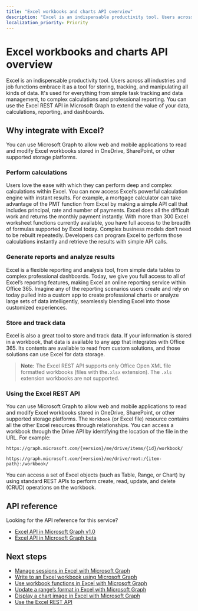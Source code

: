 ```yaml
---
title: "Excel workbooks and charts API overview"
description: "Excel is an indispensable productivity tool. Users across all industries and job functions embrace it as a tool for storing, tracking, and manipulating all kinds of data. It's used for everything from simple task tracking and data management, to complex calculations and professional reporting. You can use the Excel REST API in Microsoft Graph to extend the value of your data, calculations, reporting, and dashboards."
localization_priority: Priority
---
```


# Excel workbooks and charts API overview

Excel is an indispensable productivity tool. Users across all industries and job functions embrace it as a tool for storing, tracking, and manipulating all kinds of data. It's used for everything from simple task tracking and data management, to complex calculations and professional reporting. You can use the Excel REST API in Microsoft Graph to extend the value of your data, calculations, reporting, and dashboards.

## Why integrate with Excel?

You can use Microsoft Graph to allow web and mobile applications to read and modify Excel workbooks stored in OneDrive, SharePoint, or other supported storage platforms.

### Perform calculations

Users love the ease with which they can perform deep and complex calculations within Excel. You can now access Excel’s powerful calculation engine with instant results. For example, a mortgage calculator can take advantage of the PMT function from Excel by making a simple API call that includes principal, rate and number of payments. Excel does all the difficult work and returns the monthly payment instantly. With more than 300 Excel worksheet functions currently available, you have full access to the breadth of formulas supported by Excel today. Complex business models don’t need to be rebuilt repeatedly. Developers can program Excel to perform those calculations instantly and retrieve the results with simple API calls.

### Generate reports and analyze results

Excel is a flexible reporting and analysis tool, from simple data tables to complex professional dashboards. Today, we give you full access to all of Excel’s reporting features, making Excel an online reporting service within Office 365. Imagine any of the reporting scenarios users create and rely on today pulled into a custom app to create professional charts or analyze large sets of data intelligently, seamlessly blending Excel into those customized experiences.

### Store and track data

Excel is also a great tool to store and track data. If your information is stored in a workbook, that data is available to any app that integrates with Office 365. Its contents are available to read from custom solutions, and those solutions can use Excel for data storage.

>**Note:** The Excel REST API supports only Office Open XML file formatted workbooks (files with the`.xlsx` extension). The `.xls` extension workbooks are not supported. 

### Using the Excel REST API
You can use Microsoft Graph to allow web and mobile applications to read and modify Excel workbooks stored in OneDrive, SharePoint, or other supported storage platforms. The `Workbook` (or Excel file) resource contains all the other Excel resources through relationships. You can access a workbook through the Drive API by identifying the location of the file in the URL. For example:

`https://graph.microsoft.com/{version}/me/drive/items/{id}/workbook/`

`https://graph.microsoft.com/{version}/me/drive/root:/{item-path}:/workbook/ `

You can access a set of Excel objects (such as Table, Range, or Chart) by using standard REST APIs to perform create, read, update, and delete (CRUD) operations on the workbook.

## API reference
Looking for the API reference for this service?

- [Excel API in Microsoft Graph v1.0](/graph/api/resources/excel?view=graph-rest-1.0)
- [Excel API in Microsoft Graph beta](/graph/api/resources/excel?view=graph-rest-beta)

## Next steps

* [Manage sessions in Excel with Microsoft Graph](excel-manage-sessions.md)
* [Write to an Excel workbook using Microsoft Graph](excel-write-to-workbook.md)
* [Use workbook functions in Excel with Microsoft Graph](excel-use-functions.md)
* [Update a range’s format in Excel with Microsoft Graph](excel-update-range-format.md)
* [Display a chart image in Excel with Microsoft Graph](excel-display-chart-image.md)
* [Use the Excel REST API](/graph/api/resources/excel?view=graph-rest-1.0)
